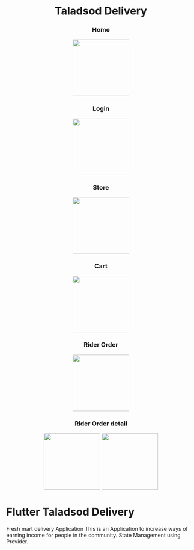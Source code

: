 <h1 align="center">Taladsod Delivery</h1>
<div align="center">
<h3>Home</h3>
<image width="150px" src="https://raw.githubusercontent.com/pppoond/market_delivery/master/images/home_screen.png?raw=true">
<h3>Login</h3>
<image width="150px" src="https://raw.githubusercontent.com/pppoond/market_delivery/master/images/user_login_screen.png?raw=true">
<h3>Store</h3>
<image width="150px" src="https://raw.githubusercontent.com/pppoond/market_delivery/master/images/store_screen.png?raw=true">
<h3>Cart</h3>
<image width="150px" src="https://raw.githubusercontent.com/pppoond/market_delivery/master/images/cart_screen.png?raw=true">
<h3>Rider Order</h3>
<image width="150px" src="https://raw.githubusercontent.com/pppoond/market_delivery/master/images/rider_order_screen.png?raw=true">

<h3>Rider Order detail</h3>
<image width="150px" src="https://raw.githubusercontent.com/pppoond/market_delivery/master/images/rider_order_detail_screen.png?raw=true">
<image width="150px" src="https://raw.githubusercontent.com/pppoond/market_delivery/master/images/rider_order_detail_screen3.png?raw=true">
</div>

<h1>Flutter Taladsod Delivery</h1>
<p>
Fresh mart delivery Application This is an Application to increase ways of earning income for people in the community. 
State Management using Provider.
</p>


